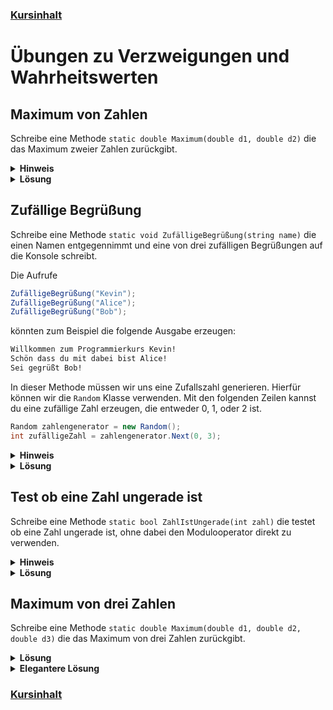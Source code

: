 ### [Kursinhalt](../README.md)

Übungen zu Verzweigungen und Wahrheitswerten
============================================

Maximum von Zahlen
------------------

Schreibe eine Methode `static double Maximum(double d1, double d2)` die das Maximum zweier Zahlen zurückgibt.

<details><summary><b>Hinweis</b></summary>

- Verwende `if` und `else` oder den bedingten Operator `?:`.
</details>

<details><summary><b>Lösung</b></summary>

```cs
static double Maximum(double d1, double d2)
{
    if(d1 > d2)
    {
        return d1;
    }
    else
    {
        return d2;
    }
}
```
</details>

Zufällige Begrüßung
--------------------

Schreibe eine Methode `static void ZufälligeBegrüßung(string name)` die einen Namen entgegennimmt und eine von drei zufälligen Begrüßungen auf die Konsole schreibt. 

Die Aufrufe 

```cs
ZufälligeBegrüßung("Kevin");
ZufälligeBegrüßung("Alice");
ZufälligeBegrüßung("Bob");
```

könnten zum Beispiel die folgende Ausgabe erzeugen:

```sh
Willkommen zum Programmierkurs Kevin!
Schön dass du mit dabei bist Alice!
Sei gegrüßt Bob!
```

In dieser Methode müssen wir uns eine Zufallszahl generieren. Hierfür können wir die `Random` Klasse verwenden. Mit den folgenden Zeilen kannst du eine zufällige Zahl erzeugen, die entweder 0, 1, oder 2 ist.

```cs
Random zahlengenerator = new Random();
int zufälligeZahl = zahlengenerator.Next(0, 3);
```

<details><summary><b>Hinweis</b></summary>

- Verwende `if`, `else if` und `else`.
</details>

<details><summary><b>Lösung</b></summary>

```cs
static void ZufälligeBegrüßung(string name)
{
    Random zahlengenerator = new Random();
    int zufälligeZahl = zahlengenerator.Next(0, 3);

    if(zufälligeZahl == 0)
    {
        Console.WriteLine($"Willkommen zum Programmierkurs {name}!");
    }
    else if(zufälligeZahl == 1)
    {
        Console.WriteLine($"Schön dass du mit dabei bist {name}!");
    }
    else
    {
        Console.WriteLine($"Sei gegrüßt {name}!");
    }
}
```
</details>


Test ob eine Zahl ungerade ist
-----------------------------

Schreibe eine Methode `static bool ZahlIstUngerade(int zahl)` die testet ob eine Zahl ungerade ist, ohne dabei den Modulooperator direkt zu verwenden.

<details><summary><b>Hinweis</b></summary>

- Verwende deine Methode `static ZahlIstGerade`.
</details>

<details><summary><b>Lösung</b></summary>

```cs
static bool ZahlIstUngerade(int zahl)
{
    return !ZahlIstGerade(zahl);
}
```

</details>

Maximum von drei Zahlen
-----------------------

Schreibe eine Methode `static double Maximum(double d1, double d2, double d3)` die das Maximum von drei Zahlen zurückgibt.

<details><summary><b>Lösung</b></summary>

```cs
static double Maximum(double d1, double d2, double d3)
{
    if (d1 > d2 && d1 > d3)
    {
        return d1;
    }
    else if(d2 > d1 && d2 > d3)
    {
        return d2;
    }
    else
    {
        return d3;
    }
}
```

</details>

<details><summary><b>Elegantere Lösung</b></summary>

Verwende die Maximum Methode für zwei Zahlen:

```cs
static double Maximum(double d1, double d2, double d3)
{
    return Maximum(d1, Maximum(d2, d3));
}
```

</details>

### [Kursinhalt](../README.md)